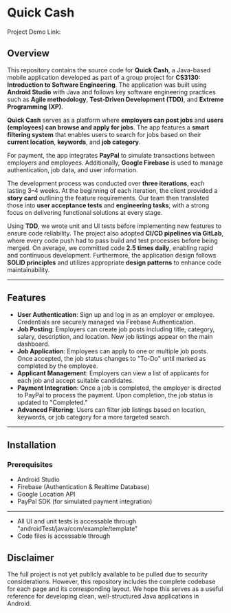 # Quick Cash

Project Demo Link: 

## Overview

This repository contains the source code for **Quick Cash**, a Java-based mobile application developed as part of a group project for **CS3130: Introduction to Software Engineering**. The application was built using **Android Studio** with Java and follows key software engineering practices such as **Agile methodology**, **Test-Driven Development (TDD)**, and **Extreme Programming (XP)**.

**Quick Cash** serves as a platform where **employers can post jobs** and **users (employees) can browse and apply for jobs**. The app features a **smart filtering system** that enables users to search for jobs based on their **current location**, **keywords**, and **job category**.

For payment, the app integrates **PayPal** to simulate transactions between employers and employees. Additionally, **Google Firebase** is used to manage authentication, job data, and user information.

The development process was conducted over **three iterations**, each lasting 3–4 weeks. At the beginning of each iteration, the client provided a **story card** outlining the feature requirements. Our team then translated those into **user acceptance tests** and **engineering tasks**, with a strong focus on delivering functional solutions at every stage.

Using **TDD**, we wrote unit and UI tests before implementing new features to ensure code reliability. The project also adopted **CI/CD pipelines via GitLab**, where every code push had to pass build and test processes before being merged. On average, we committed code **2.5 times daily**, enabling rapid and continuous development. Furthermore, the application design follows **SOLID principles** and utilizes appropriate **design patterns** to enhance code maintainability.

---

## Features

- **User Authentication**: Sign up and log in as an employer or employee. Credentials are securely managed via Firebase Authentication.
- **Job Posting**: Employers can create job posts including title, category, salary, description, and location. New job listings appear on the main dashboard.
- **Job Application**: Employees can apply to one or multiple job posts. Once accepted, the job status changes to "To-Do" until marked as completed by the employee.
- **Applicant Management**: Employers can view a list of applicants for each job and accept suitable candidates.
- **Payment Integration**: Once a job is completed, the employer is directed to PayPal to process the payment. Upon completion, the job status is updated to "Completed."
- **Advanced Filtering**: Users can filter job listings based on location, keywords, or job category for a more targeted search.

---

## Installation

### Prerequisites

- Android Studio
- Firebase (Authentication & Realtime Database)
- Google Location API
- PayPal SDK (for simulated payment integration)

---

- All UI and unit tests is accessable through "androidTest/java/com/example/template"
- Code files is accessable through 

## Disclaimer

The full project is not yet publicly available to be pulled due to security considerations. However, this repository includes the complete codebase for each page and its corresponding layout. We hope this serves as a useful reference for developing clean, well-structured Java applications in Android.
